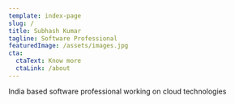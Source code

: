 ```yaml
---
template: index-page
slug: /
title: Subhash Kumar
tagline: Software Professional
featuredImage: /assets/images.jpg
cta:
  ctaText: Know more
  ctaLink: /about
---
```

India based software professional working on cloud technologies
